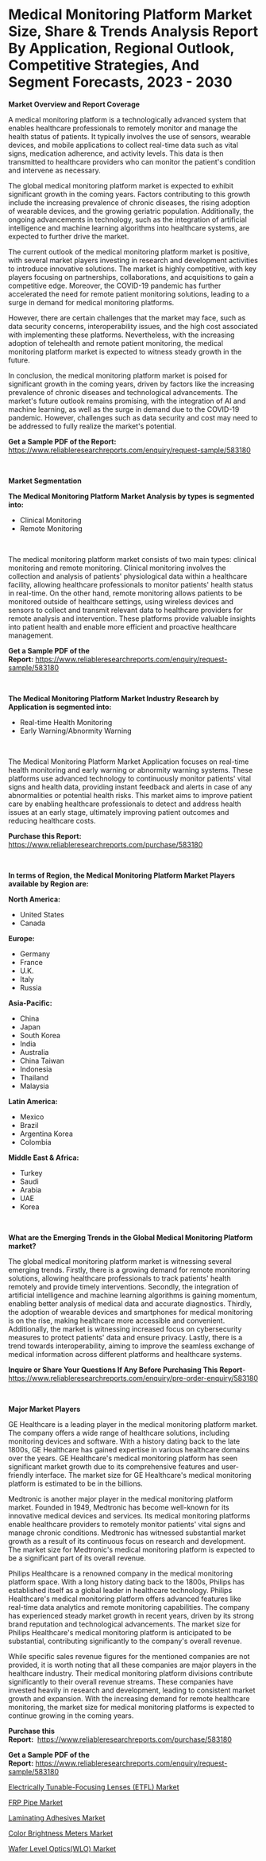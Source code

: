 <p><h1>Medical Monitoring Platform Market Size, Share & Trends Analysis Report By Application, Regional Outlook, Competitive Strategies, And Segment Forecasts, 2023 - 2030</h1></p><p><strong>Market Overview and Report Coverage</strong></p>
<p><p>A medical monitoring platform is a technologically advanced system that enables healthcare professionals to remotely monitor and manage the health status of patients. It typically involves the use of sensors, wearable devices, and mobile applications to collect real-time data such as vital signs, medication adherence, and activity levels. This data is then transmitted to healthcare providers who can monitor the patient's condition and intervene as necessary.</p><p>The global medical monitoring platform market is expected to exhibit significant growth in the coming years. Factors contributing to this growth include the increasing prevalence of chronic diseases, the rising adoption of wearable devices, and the growing geriatric population. Additionally, the ongoing advancements in technology, such as the integration of artificial intelligence and machine learning algorithms into healthcare systems, are expected to further drive the market.</p><p>The current outlook of the medical monitoring platform market is positive, with several market players investing in research and development activities to introduce innovative solutions. The market is highly competitive, with key players focusing on partnerships, collaborations, and acquisitions to gain a competitive edge. Moreover, the COVID-19 pandemic has further accelerated the need for remote patient monitoring solutions, leading to a surge in demand for medical monitoring platforms.</p><p>However, there are certain challenges that the market may face, such as data security concerns, interoperability issues, and the high cost associated with implementing these platforms. Nevertheless, with the increasing adoption of telehealth and remote patient monitoring, the medical monitoring platform market is expected to witness steady growth in the future.</p><p>In conclusion, the medical monitoring platform market is poised for significant growth in the coming years, driven by factors like the increasing prevalence of chronic diseases and technological advancements. The market's future outlook remains promising, with the integration of AI and machine learning, as well as the surge in demand due to the COVID-19 pandemic. However, challenges such as data security and cost may need to be addressed to fully realize the market's potential.</p></p>
<p><strong>Get a Sample PDF of the Report:</strong> <a href="https://www.reliableresearchreports.com/enquiry/request-sample/583180">https://www.reliableresearchreports.com/enquiry/request-sample/583180</a></p>
<p>&nbsp;</p>
<p><strong>Market Segmentation</strong></p>
<p><strong>The Medical Monitoring Platform Market Analysis by types is segmented into:</strong></p>
<p><ul><li>Clinical Monitoring</li><li>Remote Monitoring</li></ul></p>
<p>&nbsp;</p>
<p><p>The medical monitoring platform market consists of two main types: clinical monitoring and remote monitoring. Clinical monitoring involves the collection and analysis of patients' physiological data within a healthcare facility, allowing healthcare professionals to monitor patients' health status in real-time. On the other hand, remote monitoring allows patients to be monitored outside of healthcare settings, using wireless devices and sensors to collect and transmit relevant data to healthcare providers for remote analysis and intervention. These platforms provide valuable insights into patient health and enable more efficient and proactive healthcare management.</p></p>
<p><strong>Get a Sample PDF of the Report:</strong>&nbsp;<a href="https://www.reliableresearchreports.com/enquiry/request-sample/583180">https://www.reliableresearchreports.com/enquiry/request-sample/583180</a></p>
<p>&nbsp;</p>
<p><strong>The Medical Monitoring Platform Market Industry Research by Application is segmented into:</strong></p>
<p><ul><li>Real-time Health Monitoring</li><li>Early Warning/Abnormity Warning</li></ul></p>
<p>&nbsp;</p>
<p><p>The Medical Monitoring Platform Market Application focuses on real-time health monitoring and early warning or abnormity warning systems. These platforms use advanced technology to continuously monitor patients' vital signs and health data, providing instant feedback and alerts in case of any abnormalities or potential health risks. This market aims to improve patient care by enabling healthcare professionals to detect and address health issues at an early stage, ultimately improving patient outcomes and reducing healthcare costs.</p></p>
<p><strong>Purchase this Report:</strong>&nbsp; <a href="https://www.reliableresearchreports.com/purchase/583180">https://www.reliableresearchreports.com/purchase/583180</a></p>
<p>&nbsp;</p>
<p><strong>In terms of Region, the Medical Monitoring Platform Market Players available by Region are:</strong></p>
<p>
    <p> <strong> North America: </strong>
        <ul>
            <li>United States</li>
            <li>Canada</li>
        </ul>
        </p> 
    <p> <strong> Europe: </strong>
        <ul>
            <li>Germany</li>
            <li>France</li>
            <li>U.K.</li>
            <li>Italy</li>
            <li>Russia</li>
        </ul>
        </p> 
    <p> <strong> Asia-Pacific: </strong>
        <ul>
            <li>China</li>
            <li>Japan</li>
            <li>South Korea</li>
            <li>India</li>
            <li>Australia</li>
            <li>China Taiwan</li>
            <li>Indonesia</li>
            <li>Thailand</li>
            <li>Malaysia</li>
        </ul>
        </p> 
    <p> <strong> Latin America: </strong>
        <ul>
            <li>Mexico</li>
            <li>Brazil</li>
            <li>Argentina Korea</li>
            <li>Colombia</li>
        </ul>
        </p> 
    <p> <strong> Middle East & Africa: </strong>
        <ul>
            <li>Turkey</li>
            <li>Saudi</li>
            <li>Arabia</li>
            <li>UAE</li>
            <li>Korea</li>
        </ul>
    </p>
    </p>
<p>&nbsp;</p>
<p><strong>What are the Emerging Trends in the Global Medical Monitoring Platform market?</strong></p>
<p><p>The global medical monitoring platform market is witnessing several emerging trends. Firstly, there is a growing demand for remote monitoring solutions, allowing healthcare professionals to track patients' health remotely and provide timely interventions. Secondly, the integration of artificial intelligence and machine learning algorithms is gaining momentum, enabling better analysis of medical data and accurate diagnostics. Thirdly, the adoption of wearable devices and smartphones for medical monitoring is on the rise, making healthcare more accessible and convenient. Additionally, the market is witnessing increased focus on cybersecurity measures to protect patients' data and ensure privacy. Lastly, there is a trend towards interoperability, aiming to improve the seamless exchange of medical information across different platforms and healthcare systems.</p></p>
<p><strong>Inquire or Share Your Questions If Any Before Purchasing This Report</strong>- <a href="https://www.reliableresearchreports.com/enquiry/pre-order-enquiry/583180">https://www.reliableresearchreports.com/enquiry/pre-order-enquiry/583180</a></p>
<p>&nbsp;</p>
<p><strong>Major Market Players</strong></p>
<p><p>GE Healthcare is a leading player in the medical monitoring platform market. The company offers a wide range of healthcare solutions, including monitoring devices and software. With a history dating back to the late 1800s, GE Healthcare has gained expertise in various healthcare domains over the years. GE Healthcare's medical monitoring platform has seen significant market growth due to its comprehensive features and user-friendly interface. The market size for GE Healthcare's medical monitoring platform is estimated to be in the billions.</p><p>Medtronic is another major player in the medical monitoring platform market. Founded in 1949, Medtronic has become well-known for its innovative medical devices and services. Its medical monitoring platforms enable healthcare providers to remotely monitor patients' vital signs and manage chronic conditions. Medtronic has witnessed substantial market growth as a result of its continuous focus on research and development. The market size for Medtronic's medical monitoring platform is expected to be a significant part of its overall revenue.</p><p>Philips Healthcare is a renowned company in the medical monitoring platform space. With a long history dating back to the 1800s, Philips has established itself as a global leader in healthcare technology. Philips Healthcare's medical monitoring platform offers advanced features like real-time data analytics and remote monitoring capabilities. The company has experienced steady market growth in recent years, driven by its strong brand reputation and technological advancements. The market size for Philips Healthcare's medical monitoring platform is anticipated to be substantial, contributing significantly to the company's overall revenue.</p><p>While specific sales revenue figures for the mentioned companies are not provided, it is worth noting that all these companies are major players in the healthcare industry. Their medical monitoring platform divisions contribute significantly to their overall revenue streams. These companies have invested heavily in research and development, leading to consistent market growth and expansion. With the increasing demand for remote healthcare monitoring, the market size for medical monitoring platforms is expected to continue growing in the coming years.</p></p>
<p><strong>Purchase this Report:</strong>&nbsp;&nbsp;<a href="https://www.reliableresearchreports.com/purchase/583180">https://www.reliableresearchreports.com/purchase/583180</a></p>
<p></p>
<p><strong>Get a Sample PDF of the Report:</strong>&nbsp;<a href="https://www.reliableresearchreports.com/enquiry/request-sample/583180">https://www.reliableresearchreports.com/enquiry/request-sample/583180</a></p>
<p><p><a href="https://www.linkedin.com/pulse/electrically-tunable-focusing-lenses-etfl-market-size/">Electrically Tunable-Focusing Lenses (ETFL) Market</a></p><p><a href="https://medium.com/@jalenmurphy48/frp-pipe-market-size-growth-forecast-2023-2030-84866c85016d">FRP Pipe Market</a></p><p><a href="https://medium.com/@hunterwyman1984/laminating-adhesives-market-size-growth-forecast-2023-2030-0dfb73be7bea">Laminating Adhesives Market</a></p><p><a href="https://www.linkedin.com/pulse/color-brightness-meters-market-size-share-global-analysis/">Color Brightness Meters Market</a></p><p><a href="https://www.linkedin.com/pulse/wafer-level-opticswlo-market-size-growth-forecast-from-2023/">Wafer Level Optics(WLO) Market</a></p></p>